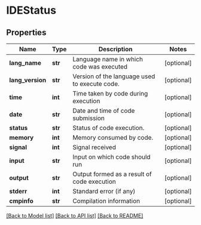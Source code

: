 # IDEStatus

## Properties
Name | Type | Description | Notes
------------ | ------------- | ------------- | -------------
**lang_name** | **str** | Language name in which code was executed | [optional] 
**lang_version** | **str** | Version of the language used to execute code. | [optional] 
**time** | **int** | Time taken by code during execution | [optional] 
**date** | **str** | Date and time of code submission | [optional] 
**status** | **str** | Status of code execution. | [optional] 
**memory** | **int** | Memory consumed by code. | [optional] 
**signal** | **int** | Signal received | [optional] 
**input** | **str** | Input on which code should run | [optional] 
**output** | **str** | Output formed as a result of code execution | [optional] 
**stderr** | **int** | Standard error (if any) | [optional] 
**cmpinfo** | **str** | Compilation information | [optional] 

[[Back to Model list]](../README.md#documentation-for-models) [[Back to API list]](../README.md#documentation-for-api-endpoints) [[Back to README]](../README.md)


